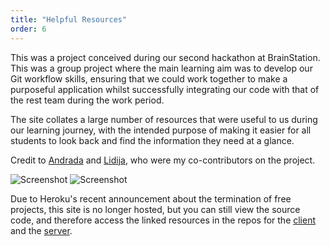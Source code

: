 ```yaml
---
title: "Helpful Resources"
order: 6
---
```


This was a project conceived during our second hackathon at BrainStation. This was a group project where the main learning aim was to develop our Git workflow skills, ensuring that we could work together to make a purposeful application whilst successfully integrating our code with that of the rest team during the work period.

The site collates a large number of resources that were useful to us during our learning journey, with the intended purpose of making it easier for all students to look back and find the information they need at a glance.

Credit to [Andrada](https://github.com/ZanfiracheAndrada#link-info) and [Lidija](https://github.com/lcelik#link-info), who were my co-contributors on the project.

![Screenshot](/images/helpful-resources-img-1.jpg#image-center)
![Screenshot](/images/helpful-resources-img-2.jpg#image-center)

Due to Heroku's recent announcement about the termination of free projects, this site is no longer hosted, but you can still view the source code, and therefore access the linked resources in the repos for the [client](https://github.com/James-Bosley/helpful-resources#link-info) and the [server](https://github.com/James-Bosley/helpful-resources-api#link-info).
